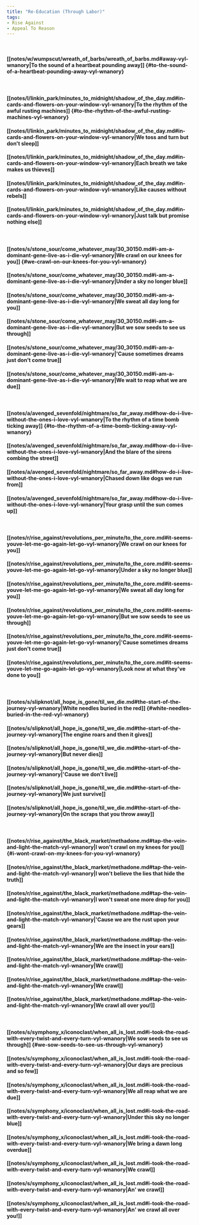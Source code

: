 ```yaml
---
title: "Re-Education (Through Labor)"
tags:
- Rise Against
- Appeal To Reason
---
```

&nbsp;
#### [[notes/w/wumpscut/wreath_of_barbs/wreath_of_barbs.md#away-vyl-wnanory|To the sound of a heartbeat pounding away]] {#to-the-sound-of-a-heartbeat-pounding-away-vyl-wnanory}
&nbsp;
#### [[notes/l/linkin_park/minutes_to_midnight/shadow_of_the_day.md#in-cards-and-flowers-on-your-window-vyl-wnanory|To the rhythm of the awful rusting machines]] {#to-the-rhythm-of-the-awful-rusting-machines-vyl-wnanory}
#### [[notes/l/linkin_park/minutes_to_midnight/shadow_of_the_day.md#in-cards-and-flowers-on-your-window-vyl-wnanory|We toss and turn but don't sleep]]
#### [[notes/l/linkin_park/minutes_to_midnight/shadow_of_the_day.md#in-cards-and-flowers-on-your-window-vyl-wnanory|Each breath we take makes us thieves]]
#### [[notes/l/linkin_park/minutes_to_midnight/shadow_of_the_day.md#in-cards-and-flowers-on-your-window-vyl-wnanory|Like causes without rebels]]
#### [[notes/l/linkin_park/minutes_to_midnight/shadow_of_the_day.md#in-cards-and-flowers-on-your-window-vyl-wnanory|Just talk but promise nothing else]]
&nbsp;
#### [[notes/s/stone_sour/come_whatever_may/30_30150.md#i-am-a-dominant-gene-live-as-i-die-vyl-wnanory|We crawl on our knees for you]] {#we-crawl-on-our-knees-for-you-vyl-wnanory}
#### [[notes/s/stone_sour/come_whatever_may/30_30150.md#i-am-a-dominant-gene-live-as-i-die-vyl-wnanory|Under a sky no longer blue]]
#### [[notes/s/stone_sour/come_whatever_may/30_30150.md#i-am-a-dominant-gene-live-as-i-die-vyl-wnanory|We sweat all day long for you]]
#### [[notes/s/stone_sour/come_whatever_may/30_30150.md#i-am-a-dominant-gene-live-as-i-die-vyl-wnanory|But we sow seeds to see us through]]
#### [[notes/s/stone_sour/come_whatever_may/30_30150.md#i-am-a-dominant-gene-live-as-i-die-vyl-wnanory|'Cause sometimes dreams just don't come true]]
#### [[notes/s/stone_sour/come_whatever_may/30_30150.md#i-am-a-dominant-gene-live-as-i-die-vyl-wnanory|We wait to reap what we are due]]
&nbsp;
#### [[notes/a/avenged_sevenfold/nightmare/so_far_away.md#how-do-i-live-without-the-ones-i-love-vyl-wnanory|To the rhythm of a time bomb ticking away]] {#to-the-rhythm-of-a-time-bomb-ticking-away-vyl-wnanory}
#### [[notes/a/avenged_sevenfold/nightmare/so_far_away.md#how-do-i-live-without-the-ones-i-love-vyl-wnanory|And the blare of the sirens combing the street]]
#### [[notes/a/avenged_sevenfold/nightmare/so_far_away.md#how-do-i-live-without-the-ones-i-love-vyl-wnanory|Chased down like dogs we run from]]
#### [[notes/a/avenged_sevenfold/nightmare/so_far_away.md#how-do-i-live-without-the-ones-i-love-vyl-wnanory|Your grasp until the sun comes up]]
&nbsp;
#### [[notes/r/rise_against/revolutions_per_minute/to_the_core.md#it-seems-youve-let-me-go-again-let-go-vyl-wnanory|We crawl on our knees for you]]
#### [[notes/r/rise_against/revolutions_per_minute/to_the_core.md#it-seems-youve-let-me-go-again-let-go-vyl-wnanory|Under a sky no longer blue]]
#### [[notes/r/rise_against/revolutions_per_minute/to_the_core.md#it-seems-youve-let-me-go-again-let-go-vyl-wnanory|We sweat all day long for you]]
#### [[notes/r/rise_against/revolutions_per_minute/to_the_core.md#it-seems-youve-let-me-go-again-let-go-vyl-wnanory|But we sow seeds to see us through]]
#### [[notes/r/rise_against/revolutions_per_minute/to_the_core.md#it-seems-youve-let-me-go-again-let-go-vyl-wnanory|'Cause sometimes dreams just don't come true]]
#### [[notes/r/rise_against/revolutions_per_minute/to_the_core.md#it-seems-youve-let-me-go-again-let-go-vyl-wnanory|Look now at what they've done to you]]
&nbsp;
#### [[notes/s/slipknot/all_hope_is_gone/til_we_die.md#the-start-of-the-journey-vyl-wnanory|White needles buried in the red]] {#white-needles-buried-in-the-red-vyl-wnanory}
#### [[notes/s/slipknot/all_hope_is_gone/til_we_die.md#the-start-of-the-journey-vyl-wnanory|The engine roars and then it gives]]
#### [[notes/s/slipknot/all_hope_is_gone/til_we_die.md#the-start-of-the-journey-vyl-wnanory|But never dies]]
#### [[notes/s/slipknot/all_hope_is_gone/til_we_die.md#the-start-of-the-journey-vyl-wnanory|'Cause we don't live]]
#### [[notes/s/slipknot/all_hope_is_gone/til_we_die.md#the-start-of-the-journey-vyl-wnanory|We just survive]]
#### [[notes/s/slipknot/all_hope_is_gone/til_we_die.md#the-start-of-the-journey-vyl-wnanory|On the scraps that you throw away]]
&nbsp;
#### [[notes/r/rise_against/the_black_market/methadone.md#tap-the-vein-and-light-the-match-vyl-wnanory|I won't crawl on my knees for you]] {#i-wont-crawl-on-my-knees-for-you-vyl-wnanory}
#### [[notes/r/rise_against/the_black_market/methadone.md#tap-the-vein-and-light-the-match-vyl-wnanory|I won't believe the lies that hide the truth]]
#### [[notes/r/rise_against/the_black_market/methadone.md#tap-the-vein-and-light-the-match-vyl-wnanory|I won't sweat one more drop for you]]
#### [[notes/r/rise_against/the_black_market/methadone.md#tap-the-vein-and-light-the-match-vyl-wnanory|'Cause we are the rust upon your gears]]
#### [[notes/r/rise_against/the_black_market/methadone.md#tap-the-vein-and-light-the-match-vyl-wnanory|We are the insect in your ears]]
#### [[notes/r/rise_against/the_black_market/methadone.md#tap-the-vein-and-light-the-match-vyl-wnanory|We crawl]]
#### [[notes/r/rise_against/the_black_market/methadone.md#tap-the-vein-and-light-the-match-vyl-wnanory|We crawl]]
#### [[notes/r/rise_against/the_black_market/methadone.md#tap-the-vein-and-light-the-match-vyl-wnanory|We crawl all over you!]]
&nbsp;
#### [[notes/s/symphony_x/iconoclast/when_all_is_lost.md#i-took-the-road-with-every-twist-and-every-turn-vyl-wnanory|We sow seeds to see us through]] {#we-sow-seeds-to-see-us-through-vyl-wnanory}
#### [[notes/s/symphony_x/iconoclast/when_all_is_lost.md#i-took-the-road-with-every-twist-and-every-turn-vyl-wnanory|Our days are precious and so few]]
#### [[notes/s/symphony_x/iconoclast/when_all_is_lost.md#i-took-the-road-with-every-twist-and-every-turn-vyl-wnanory|We all reap what we are due]]
#### [[notes/s/symphony_x/iconoclast/when_all_is_lost.md#i-took-the-road-with-every-twist-and-every-turn-vyl-wnanory|Under this sky no longer blue]]
#### [[notes/s/symphony_x/iconoclast/when_all_is_lost.md#i-took-the-road-with-every-twist-and-every-turn-vyl-wnanory|We bring a dawn long overdue]]
#### [[notes/s/symphony_x/iconoclast/when_all_is_lost.md#i-took-the-road-with-every-twist-and-every-turn-vyl-wnanory|We crawl]]
#### [[notes/s/symphony_x/iconoclast/when_all_is_lost.md#i-took-the-road-with-every-twist-and-every-turn-vyl-wnanory|An' we crawl]]
#### [[notes/s/symphony_x/iconoclast/when_all_is_lost.md#i-took-the-road-with-every-twist-and-every-turn-vyl-wnanory|An' we crawl all over you!]]
